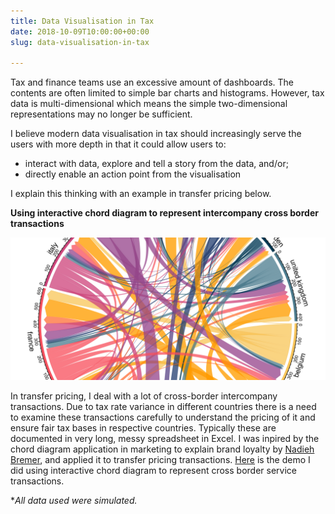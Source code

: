 ```yaml
---
title: Data Visualisation in Tax
date: 2018-10-09T10:00:00+00:00
slug: data-visualisation-in-tax

---
```

Tax and finance teams use an excessive amount of dashboards. The contents are often limited to simple bar charts and histograms. However, tax data is multi-dimensional which means the simple two-dimensional representations may no longer be sufficient.

I believe modern data visualisation in tax should increasingly serve the users with more depth in that it could allow users to:

* interact with data, explore and tell a story from the data, and/or;
* directly enable an action point from the visualisation

I explain this thinking with an example in transfer pricing below.

**Using interactive chord diagram to represent intercompany cross border transactions**

![](/uploads/chord-diagram.png)

In transfer pricing, I deal with a lot of cross-border intercompany transactions. Due to tax rate variance in different countries there is a need to examine these transactions carefully to understand the pricing of it and ensure fair tax bases in respective countries. Typically these are documented in very long, messy spreadsheet in Excel. I was inpired by the chord diagram application in marketing to explain brand loyalty by [Nadieh Bremer](https://twitter.com/NadiehBremer), and applied it to transfer pricing transactions. [Here](http://htmlpreview.github.io/?https://github.com/bobbleoxs/dataviz_internl_trans/blob/master/IntlTransViz/ddb.html) is the demo I did using interactive chord diagram to represent cross border service transactions.

\*_All data used were simulated._